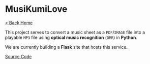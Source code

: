 # MusiKumiLove

[< Back Home](/)

This project serves to convert a music sheet as a `PDF`/`IMAGE` file into a playable `MP3` file using **optical music recognition** (`OMR`) in **Python**.

We are currently building a **Flask** site that hosts this service.

[Source Code](https://github.com/kumilove/musikumilove)
